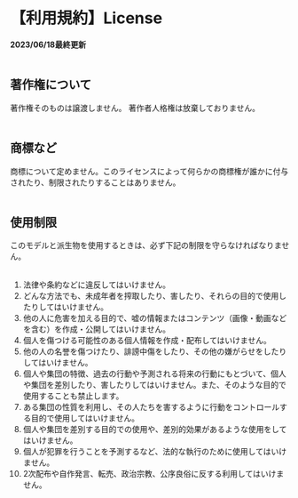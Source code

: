 # 【利用規約】License
**2023/06/18最終更新**
<br>
<br>

##  著作権について
著作権そのものは譲渡しません。
著作者人格権は放棄しておりません。
<br>
<br>
## 商標など
商標について定めません。このライセンスによって何らかの商標権が誰かに付与されたり、制限されたりすることはありません。
<br>
<br>
## 使用制限
このモデルと派生物を使用するときは、必ず下記の制限を守らなければなりません。
<br>
<br>
1. 法律や条約などに違反してはいけません。
2. どんな方法でも、未成年者を搾取したり、害したり、それらの目的で使用したりしてはいけません。
3. 他の人に危害を加える目的で、嘘の情報またはコンテンツ（画像・動画などを含む）を作成・公開してはいけません。
4. 個人を傷つける可能性のある個人情報を作成・配布してはいけません。
5. 他の人の名誉を傷つけたり、誹謗中傷をしたり、その他の嫌がらせをしたりしてはいけません。
6. 個人や集団の特徴、過去の行動や予測される将来の行動にもとづいて、個人や集団を差別したり、害したりしてはいけません。また、そのような目的で使用することも禁止します。
7. ある集団の性質を利用し、その人たちを害するように行動をコントロールする目的で使用してはいけません。
8. 個人や集団を差別する目的での使用や、差別的効果があるような使用をしてはいけません。
9. 個人が犯罪を行うことを予測するなど、法的な執行のために使用してはいけません。
10. 2次配布や自作発言、転売、政治宗教、公序良俗に反する利用してはいけません。


